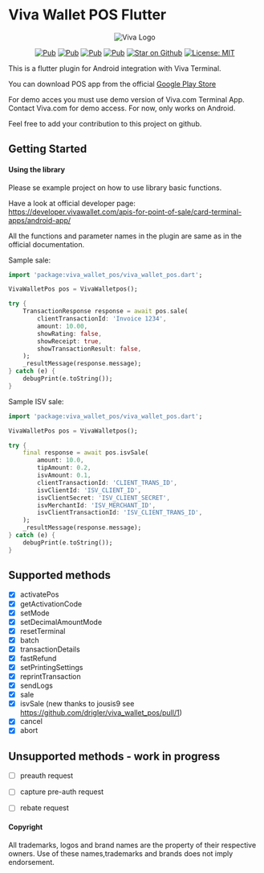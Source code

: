 # Viva Wallet POS Flutter
<p align="center">
	<img src="https://raw.githubusercontent.com/drigler/viva_wallet_pos/master/assets/viva_logo.jpg" alt="Viva Logo" />
</p>
<p align="center">
<a href="https://pub.dev/packages/viva_wallet_pos"><img src="https://img.shields.io/pub/v/viva_wallet_pos.svg" alt="Pub"></a>
<a href="https://pub.dev/packages/viva_wallet_pos/score"><img src="https://img.shields.io/pub/likes/viva_wallet_pos?logo=dart" alt="Pub"></a>
<a href="https://pub.dev/packages/viva_wallet_pos/score"><img src="https://img.shields.io/pub/popularity/viva_wallet_pos?logo=dart" alt="Pub"></a>
<a href="https://pub.dev/packages/viva_wallet_pos/score"><img src="https://img.shields.io/pub/points/viva_wallet_pos?logo=dart" alt="Pub"></a>
<a href="https://github.com/drigler/viva_wallet_pos"><img src="https://img.shields.io/github/stars/drigler/viva_wallet_pos.svg?style=flat&logo=github&colorB=deeppink&label=stars" alt="Star on Github"></a>
<a href="https://github.com/drigler/viva_wallet_pos/blob/master/LICENSE"><img src="https://img.shields.io/badge/license-BSD_3-blue.svg" alt="License: MIT"></a>
</p>
This is a flutter plugin for Android integration with Viva Terminal.

You can download POS app from the official [Google Play Store ](https://play.google.com/store/apps/details?id=com.vivawallet.spoc.payapp)

For demo acces you must use demo version of Viva.com Terminal App. Contact Viva.com for demo access. For now, only works on Android.

Feel free to add your contribution to this project on github.

## Getting Started

#### Using the library

Please se example project on how to use library basic functions.

Have a look at official developer page: https://developer.vivawallet.com/apis-for-point-of-sale/card-terminal-apps/android-app/

All the functions and parameter names in the plugin are same as in the official documentation.

Sample sale:
```dart
import 'package:viva_wallet_pos/viva_wallet_pos.dart';

VivaWalletPos pos = VivaWalletpos();

try {
	TransactionResponse response = await pos.sale(
		clientTransactionId: 'Invoice 1234',
		amount: 10.00,
		showRating: false,
		showReceipt: true,
		showTransactionResult: false,
	);
	_resultMessage(response.message);
} catch (e) {
	debugPrint(e.toString());
}
```

Sample ISV sale:
```dart
import 'package:viva_wallet_pos/viva_wallet_pos.dart';

VivaWalletPos pos = VivaWalletpos();

try {
	final response = await pos.isvSale(
		amount: 10.0,
		tipAmount: 0.2,
		isvAmount: 0.1,
		clientTransactionId: 'CLIENT_TRANS_ID',
		isvClientId: 'ISV_CLIENT_ID',
		isvClientSecret: 'ISV_CLIENT_SECRET',
		isvMerchantId: 'ISV_MERCHANT_ID',
		isvClientTransactionId: 'ISV_CLIENT_TRANS_ID',
	);
	_resultMessage(response.message);
} catch (e) {
	debugPrint(e.toString());
}
```

## Supported methods
- [x]  activatePos
- [x]  getActivationCode
- [x]  setMode
- [x]  setDecimalAmountMode
- [x]  resetTerminal
- [x]  batch
- [x]  transactionDetails
- [x]  fastRefund
- [x]  setPrintingSettings
- [x]  reprintTransaction
- [x]  sendLogs
- [x]  sale
- [x]  isvSale (new thanks to jousis9 see https://github.com/drigler/viva_wallet_pos/pull/1)
- [x]  cancel
- [x]  abort

## Unsupported methods - work in progress
- [ ]  preauth request
- [ ]  capture pre-auth request
- [ ]  rebate request


#### Copyright
All trademarks, logos and brand names are the property of their respective owners. Use of these names,trademarks and brands does not imply endorsement.

